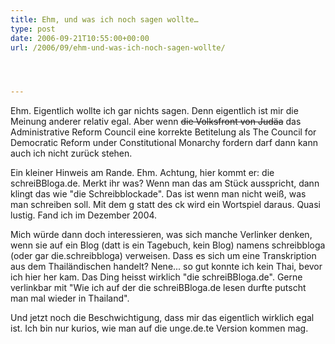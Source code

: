 ```yaml
---
title: Ehm, und was ich noch sagen wollte…
type: post
date: 2006-09-21T10:55:00+00:00
url: /2006/09/ehm-und-was-ich-noch-sagen-wollte/




---
```

Ehm. Eigentlich wollte ich gar nichts sagen. Denn eigentlich ist mir die Meinung anderer relativ egal. Aber wenn <del>die Volksfront von Judäa</del> das Administrative Reform Council eine korrekte Betitelung als The Council for Democratic Reform under Constitutional Monarchy fordern darf dann kann auch ich nicht zurück stehen.

Ein kleiner Hinweis am Rande. Ehm. Achtung, hier kommt er: die schreiBBloga.de. Merkt ihr was? Wenn man das am Stück ausspricht, dann klingt das wie "die Schreibblockade". Das ist wenn man nicht weiß, was man schreiben soll. Mit dem g statt des ck wird ein Wortspiel daraus. Quasi lustig. Fand ich im Dezember 2004.

Mich würde dann doch interessieren, was sich manche Verlinker denken, wenn sie auf ein Blog (datt is ein Tagebuch, kein Blog) namens schreibbloga (oder gar die.schreibbloga) verweisen. Dass es sich um eine Transkription aus dem Thailändischen handelt? Nene... so gut konnte ich kein Thai, bevor ich hier her kam. Das Ding heisst wirklich "die schreiBBloga.de". Gerne verlinkbar mit "Wie ich auf der die schreiBBloga.de lesen durfte putscht man mal wieder in Thailand".

Und jetzt noch die Beschwichtigung, dass mir das eigentlich wirklich egal ist. Ich bin nur kurios, wie man auf die unge.de.te Version kommen mag.
